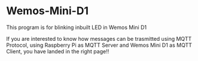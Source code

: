 # Wemos-Mini-D1
This program is for blinking inbuilt LED in Wemos Mini D1

If you are interested to know how messages can be trasmitted using MQTT Protocol, using Raspberry Pi as MQTT Server and Wemos Mini D1 as MQTT Client, you have landed in the right page!!
